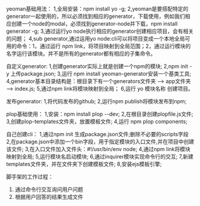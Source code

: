 yeoman基础用法：
1,全局安装：npm install yo -g;
2,yeoman是要搭配特定的generator一起使用的，所以必须找到相应的generator，下载使用，例如我们相应创建一个node的modal，必须找到generator-node并下载，npm install generator -g;
3,通过运行yo node执行相应的generator创建相应项目，会有相关的问题；
4,sub generator,通过运用yo node:cli可以将项目变成一个本地全局可用的命令：1，通过运行 npm link，将项目映射到全局范围；2，通过运行模块的名字运行该模块。并不是所有的generator都有相应的子集命令。

自定义generator:
1,创建generator实际上就是创建一个npm的模块;
2,npm init -y 上传package.json;
3,运行 npm install yeoman-generator安装一个基类工具;
4,generator基本目录结构是：根目录下有一个generators文件夹 --> app文件夹 --> index.js;
5,通过npm link将模块映射到全局；
6,运行 yo 模块名称 创建项目。

发布generator:
1,将代码发布的github;
2,运行npm publish将模块发布到npm;

plop基础使用：
1,安装：npm install plop --dev;
2,在根目录创建plopfile.js文件;
3,创建plop-templates文件夹，放置模板文件;
4,运行 npm plop components;


自己创建cli：
1,通过npm init 生成package.json文件;删除不必要的scripts字段
2,在package.json中添加一个bin字段，用于指定模块的入口文件,并在项目中创建该文件;
3,在入口文件加入文件头：#!/usr/bin/env node;
4,通过npm link将模块映射到全局;
5,运行模块名启动模块;
6,通过inquirer模块实现命令行的交互;
7,新建templates文件夹，并在文件夹下创建模板文件;
8,安装ejs模板引擎;

脚手架的工作过程：
1. 通过命令行交互询问用户问题
2. 根据用户回答的结果生成文件